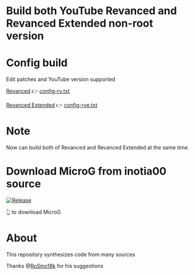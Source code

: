 # Build both YouTube Revanced and Revanced Extended non-root version

# Config build
Edit patches and YouTube version supported 

[Revanced](https://github.com/revanced/revanced-patches/releases) 👉 [config-rv.txt](config-rv.txt)

[Revanced Extended](https://github.com/inotia00/revanced-patches/releases) 👉 [config-rve.txt](config-rve.txt)

# Note
Now can build both of Revanced and Revanced Extended at the same time.

# Download MicroG from inotia00 source 
[![Release](https://img.shields.io/github/v/release/inotia00/VancedMicroG.svg)](https://github.com/inotia00/VancedMicroG/releases/latest/download/microg.apk)

👆 to download MicroG

# About
This repository synthesizes code from many sources

Thanks @[RoSino18k](https://github.com/RoSino18k) for his suggestions 
